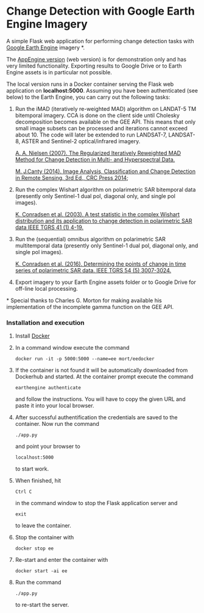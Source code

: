 # Change Detection with Google Earth Engine Imagery
A simple Flask web application for performing change detection tasks with 
<a href="https://developers.google.com/earth-engine/">Google Earth Engine</a> imagery *.    

The <a href="http://ms-image-analysis.appspot.com/static/index.html">AppEngine version</a> (web version) is for demonstration only and has very limited functionality.
Exporting results to Google Drive or to Earth Engine assets is in particular not possible. 

The local version runs in a Docker container serving the Flask web application on __localhost:5000__.
Assuming you have been authenticated (see below) to the Earth Engine, you can carry out the following tasks:

 1. Run the iMAD (iteratively re-weighted MAD) algorithm on LANDAT-5 TM bitemporal imagery. CCA is done on the client side 
 until Cholesky decomposition becomes available on the GEE API. This means that only small image subsets can be processed and iterations
 cannot exceed about 10. The code will later be extended to run LANDSAT-7, LANDSAT-8, ASTER 
 and Sentinel-2 optical/infrared imagery.
 
    <a href="http://www2.imm.dtu.dk/pubdb/views/publication_details.php?id=4695"> 
	A. A. Nielsen (2007). The Regularized Iteratively Reweighted MAD Method for Change Detection in Multi- and Hyperspectral Data.</a>

	<a href="http://www.amazon.com/Analysis-Classification-Change-Detection-Sensing/dp/1466570377/ref=dp_ob_title_bk"> M. J.Canty (2014). 
	Image Analysis, Classification and Change Detection in Remote Sensing, 3rd Ed., CRC Press 2014</a>; 
	
 2. Run the complex Wishart algorithm on polarimetric SAR bitemporal data (presently only Sentinel-1 dual pol, diagonal only, and single pol images).
 
	 <a href = "http://www2.imm.dtu.dk/pubdb/views/publication_details.php?id=1219"> 
	K. Conradsen et al. (2003). A test statistic in the complex Wishart distribution and its 
	application to change detection in polarimetric SAR data IEEE TGRS 41 (1) 4-19.</a>
	
	
 3. Run the (sequential) omnibus algorithm on polarimetric SAR multitemporal data (presently only Sentinel-1 dual pol, diagonal only, and single pol images).
 
	 <a href = "http://www2.imm.dtu.dk/pubdb/views/publication_details.php?id=6825"> 
	K. Conradsen et al. (2016). Determining the points of
	change in time series of polarimetric SAR data. IEEE TGRS 54 (5) 3007-3024.</a>

 3. Export imagery to your Earth Engine assets folder or to Google Drive for off-line local processing.
 
\* Special thanks to Charles G. Morton for making available his implementation of the incomplete gamma function on the  GEE API.

### Installation and execution

 1. Install <a href="https://docs.docker.com/">Docker</a>
 
 2. In a command window execute the command
 
 		docker run -it -p 5000:5000 --name=ee mort/eedocker 
 		
 3. If the container is not found it will be automatically downloaded from Dockerhub and
 started. At the container prompt execute the command
 
 		earthengine authenticate
 	
 	and follow the instructions. You will have to copy the given URL and paste it into your local browser.
 	
 4. After successful authentification the credentials are saved to the container. Now run the command
 
 		./app.py
 	
 	and point your browser to 
 	
 		localhost:5000
 		
 	to start work.
 		
 5. When finished, hit 
 
 		Ctrl C 
 		
 	in the command window to stop the Flask application server and 
 
 		exit 
 		
 	to leave the container.
 
 6. Stop the container with
 
 		docker stop ee
 		
 7. Re-start and enter the container with
 
 		docker start -ai ee
 		
 8. Run the command
 
	    ./app.py
		
	to re-start the server.		
 		 		 		   		
 
 